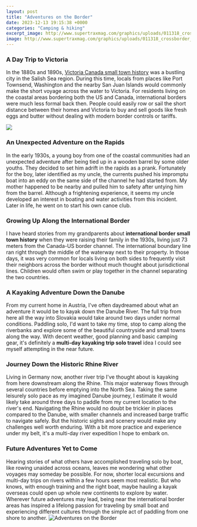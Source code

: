 ```yaml
---
layout: post
title: "Adventures on the Border"
date: 2023-12-13 19:15:38 +0000
categories: "Camping & hiking"
excerpt_image: http://www.supertraxmag.com/graphics/uploads/011318_crossborder_BIG2.jpg
image: http://www.supertraxmag.com/graphics/uploads/011318_crossborder_BIG2.jpg
---
```


### A Day Trip to Victoria
In the 1880s and 1890s, [Victoria Canada small town history](https://thetopnews.github.io/does-the-playstation-have-a-gpu-understanding-the-graphics-processing-in-sony-s-consoles/) was a bustling city in the Salish Sea region. During this time, locals from places like Port Townsend, Washington and the nearby San Juan Islands would commonly make the short voyage across the water to Victoria. For residents living on the coastal areas bordering both the US and Canada, international borders were much less formal back then. People could easily row or sail the short distance between their homes and Victoria to buy and sell goods like fresh eggs and butter without dealing with modern border controls or tariffs. 

![](https://media.tartanroad.co.uk/media/images/south_of_scotland_102_2.2e16d0ba.fill-1200x627.jpg)
### An Unexpected Adventure on the Rapids
In the early 1930s, a young boy from one of the coastal communities had an unexpected adventure after being tied up in a wooden barrel by some older youths. They decided to set him adrift in the rapids as a prank. Fortunately for the boy, later identified as my uncle, the currents pushed his impromptu boat into an eddy on the same side of the channel he had started from. My mother happened to be nearby and pulled him to safety after untying him from the barrel. Although a frightening experience, it seems my uncle developed an interest in boating and water activities from this incident. Later in life, he went on to start his own canoe club.
### Growing Up Along the International Border
I have heard stories from my grandparents about **international border small town history** when they were raising their family in the 1930s, living just 73 meters from the Canada-US border channel. The international boundary line ran right through the middle of the waterway next to their property. In those days, it was very common for locals living on both sides to frequently visit their neighbors across the border without much thought about jurisdictional lines. Children would often swim or play together in the channel separating the two countries.
### A Kayaking Adventure Down the Danube 
From my current home in Austria, I've often daydreamed about what an adventure it would be to kayak down the Danube River. The full trip from here all the way into Slovakia would take around two days under normal conditions. Paddling solo, I'd want to take my time, stop to camp along the riverbanks and explore some of the beautiful countryside and small towns along the way. With decent weather, good planning and basic camping gear, it's definitely a **multi-day kayaking trip solo travel** idea I could see myself attempting in the near future.
### Journey Down the Historic Rhine River
Living in Germany now, another river trip I've thought about is kayaking from here downstream along the Rhine. This major waterway flows through several countries before emptying into the North Sea. Taking the same leisurely solo pace as my imagined Danube journey, I estimate it would likely take around three days to paddle from my current location to the river's end. Navigating the Rhine would no doubt be trickier in places compared to the Danube, with smaller channels and increased barge traffic to navigate safely. But the historic sights and scenery would make any challenges well worth enduring. With a bit more practice and experience under my belt, it's a multi-day river expedition I hope to embark on.
### Future Adventures Yet to Come
Hearing stories of what others have accomplished traveling solo by boat, like rowing unaided across oceans, leaves me wondering what other voyages may someday be possible. For now, shorter local excursions and multi-day trips on rivers within a few hours seem most realistic. But who knows, with enough training and the right boat, maybe hauling a kayak overseas could open up whole new continents to explore by water. Wherever future adventures may lead, being near the international border areas has inspired a lifelong passion for traveling by small boat and experiencing different cultures through the simple act of paddling from one shore to another.
![Adventures on the Border](http://www.supertraxmag.com/graphics/uploads/011318_crossborder_BIG2.jpg)